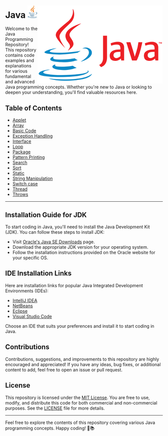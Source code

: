 # Java [<img alt="Java Logo" width="30" src="assets/java-logo-2.png">](https://www.java.com/en/) <img align="right" alt="Java Logo" width="400" src="assets/Java-Logo.png">




Welcome to the Java Programming Repository! This repository contains code examples and explanations for various fundamental and advanced Java programming concepts. Whether you're new to Java or looking to deepen your understanding, you'll find valuable resources here.

## Table of Contents

- [Applet](https://github.com/ThisIs-Developer/Java/tree/main/Applet)
- [Array](https://github.com/ThisIs-Developer/Java/tree/main/Array)
- [Basic Code](https://github.com/ThisIs-Developer/Java/tree/main/Basic%20Code)
- [Exception Handling](https://github.com/ThisIs-Developer/Java/tree/main/Exception%20Handling)
- [Interface](https://github.com/ThisIs-Developer/Java/tree/main/Interface)
- [Loop](https://github.com/ThisIs-Developer/Java/tree/main/Loop)
- [Package](https://github.com/ThisIs-Developer/Java/tree/main/Package)
- [Pattern Printing](https://github.com/ThisIs-Developer/Java/tree/main/Pattern%20Printing)
- [Search](https://github.com/ThisIs-Developer/Java/tree/main/Search)
- [Sort](https://github.com/ThisIs-Developer/Java/tree/main/Sort)
- [Static](https://github.com/ThisIs-Developer/Java/tree/main/Static)
- [String Manipulation](https://github.com/ThisIs-Developer/Java/tree/main/String%20Manipulation)
- [Switch case](https://github.com/ThisIs-Developer/Java/tree/main/Switch%20case)
- [Thread](https://github.com/ThisIs-Developer/Java/tree/main/Thread)
- [Throws](https://github.com/ThisIs-Developer/Java/tree/main/Throws)


---

## Installation Guide for JDK

To start coding in Java, you'll need to install the Java Development Kit (JDK). You can follow these steps to install JDK:

- Visit [Oracle's Java SE Downloads](https://www.oracle.com/java/technologies/javase-jdk11-downloads.html) page.
- Download the appropriate JDK version for your operating system.
- Follow the installation instructions provided on the Oracle website for your specific OS.

## IDE Installation Links

Here are installation links for popular Java Integrated Development Environments (IDEs):

- [IntelliJ IDEA](https://www.jetbrains.com/idea/download/)
- [NetBeans](https://netbeans.apache.org/download/index.html)
- [Eclipse](https://www.eclipse.org/downloads/)
- [Visual Studio Code](https://code.visualstudio.com/)

Choose an IDE that suits your preferences and install it to start coding in Java.

## Contributions

Contributions, suggestions, and improvements to this repository are highly encouraged and appreciated! If you have any ideas, bug fixes, or additional content to add, feel free to open an issue or pull request.

## License

This repository is licensed under the [MIT License](LICENSE). You are free to use, modify, and distribute this code for both commercial and non-commercial purposes. See the [LICENSE](LICENSE) file for more details.

---

Feel free to explore the contents of this repository covering various Java programming concepts. Happy coding! 🚀📚
